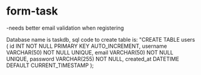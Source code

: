# form-task

-needs better email validation when registering

Database name is taskdb, sql code to create table is:
"CREATE TABLE users (
    id INT NOT NULL PRIMARY KEY AUTO_INCREMENT,
    username VARCHAR(50) NOT NULL UNIQUE,
    email VARCHAR(50) NOT NULL UNIQUE,
    password VARCHAR(255) NOT NULL,
    created_at DATETIME DEFAULT CURRENT_TIMESTAMP
);
